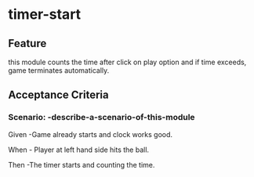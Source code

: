 # timer-start

## Feature

this module counts the time after click on play option and if time exceeds, game terminates automatically.

## Acceptance Criteria

### Scenario: -describe-a-scenario-of-this-module

  Given -Game already starts and clock works good.

  When - Player at left hand side hits the ball.

  Then -The timer starts and counting the time. 

